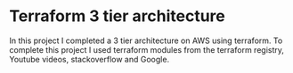 # Terraform 3 tier architecture

In this project I completed a 3 tier architecture on AWS using terraform. To complete this project I used terraform modules from the terraform registry, Youtube videos, stackoverflow and Google.
